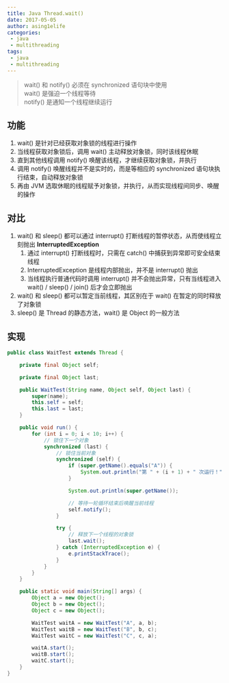 ```yaml
---
title: Java Thread.wait()
date: 2017-05-05
author: asing1elife
categories:
 - java
 - multithreading
tags:
 - java
 - multithreading
---
```

> wait() 和 notify() 必须在 synchronized 语句块中使用  
> wait() 是强迫一个线程等待  
> notify() 是通知一个线程继续运行  

## 功能
1. wait() 是针对已经获取对象锁的线程进行操作
2. 当线程获取对象锁后，调用 wait() 主动释放对象锁，同时该线程休眠
3. 直到其他线程调用 notify() 唤醒该线程，才继续获取对象锁，并执行
4. 调用 notify() 唤醒线程并不是实时的，而是等相应的 synchronized 语句块执行结束，自动释放对象锁
5. 再由 JVM 选取休眠的线程赋予对象锁，并执行，从而实现线程间同步、唤醒的操作

## 对比
1. wait() 和 sleep() 都可以通过 interrupt() 打断线程的暂停状态，从而使线程立刻抛出 **InterruptedException**
	1. 通过 interrupt() 打断线程时，只需在 catch() 中捕获到异常即可安全结束线程
	2. InterruptedException 是线程内部抛出，并不是 interrupt() 抛出
	3. 当线程执行普通代码时调用 interrupt() 并不会抛出异常，只有当线程进入 wait() / sleep() / join() 后才会立即抛出
2. wait() 和 sleep() 都可以暂定当前线程，其区别在于 wait() 在暂定的同时释放了对象锁
3. sleep() 是 Thread 的静态方法，wait() 是 Object 的一般方法

## 实现
```java
public class WaitTest extends Thread {

    private final Object self;

    private final Object last;

    public WaitTest(String name, Object self, Object last) {
        super(name);
        this.self = self;
        this.last = last;
    }

    public void run() {
        for (int i = 0; i < 10; i++) {
            // 锁住下一个对象
            synchronized (last) {
                // 锁住当前对象
                synchronized (self) {
                    if (super.getName().equals("A")) {
                        System.out.println("第 " + (i + 1) + " 次运行！");
                    }

                    System.out.println(super.getName());

                    // 等待一轮循环结束后唤醒当前线程
                    self.notify();
                }

                try {
                    // 释放下一个线程的对象锁
                    last.wait();
                } catch (InterruptedException e) {
                    e.printStackTrace();
                }
            }
        }
    }

    public static void main(String[] args) {
        Object a = new Object();
        Object b = new Object();
        Object c = new Object();

        WaitTest waitA = new WaitTest("A", a, b);
        WaitTest waitB = new WaitTest("B", b, c);
        WaitTest waitC = new WaitTest("C", c, a);

        waitA.start();
        waitB.start();
        waitC.start();
    }
}
```
